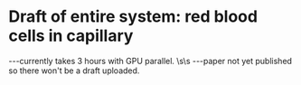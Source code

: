 # Draft of entire system: red blood cells in capillary
---currently takes 3 hours with GPU parallel. \s\s
---paper not yet published so there won't be a draft uploaded.
